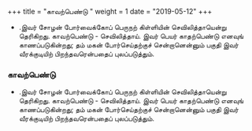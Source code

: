 ﻿+++
title = "காவற்பெண்டு  "
weight = 1
date = "2019-05-12"
+++


- .இவர் சோழன் போர்வைக்கோப் பெருநற் கிள்ளியின் செவிலித்தாயென்று தெரிகிறது. காவற்பெண்டு - செவிலித்தாய். இவர் பெயர் காதற்பெண்டு எனவுங் காணப்படுகின்றது; தம் மகன் போர்செய்தற்குச் சென்றானென்னும் பகுதி இவர் வீரக்குடியிற் பிறந்தவரென்பதைப் புலப்படுத்தும். 
  
### காவற்பெண்டு  
- .இவர் சோழன் போர்வைக்கோப் பெருநற் கிள்ளியின் செவிலித்தாயென்று தெரிகிறது. காவற்பெண்டு - செவிலித்தாய். இவர் பெயர் காதற்பெண்டு எனவுங் காணப்படுகின்றது; தம் மகன் போர்செய்தற்குச் சென்றானென்னும் பகுதி இவர் வீரக்குடியிற் பிறந்தவரென்பதைப் புலப்படுத்தும். 
